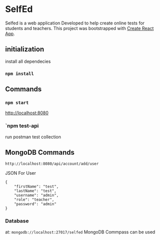 # SelfEd
Selfed is a web application Developed to help create online tests for students and teachers.
This project was bootstrapped with [Create React App](https://github.com/facebook/create-react-app).
## initialization
install all dependecies

### `npm install`

## Commands

### `npm start`
 [http://localhost:8080](http://localhost:8080) 

### `npm test-api
run postman test collection


## MongoDB Commands
```
http://localhost:8080/api/account/add/user
```
JSON For User
```
{
    "firstName": "test",
    "lastName": "test",
    "username": "admin",
    "role": "teacher",
    "password": "admin"
}
```
### Database
at: 
`mongodb://localhost:27017/selfed`
MongoDB Commpass can be used
